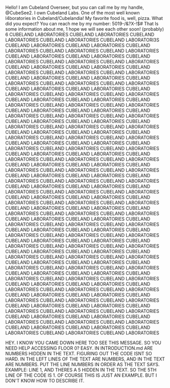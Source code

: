 Hello! I am Cubeland Overseer, but you can call me by my handle, @CubeSee2.
I own Cubeland Labs. One of the most well known l4boratories in Cubeland/Cubelandia!
My favorite food is, well, pizza. What did you expect?
You can reach me by my number: 5019-/&?X-!$#
That Is some information about me, 1 hope we will see each other soon! (probably)
                                                                                                                                                                      6
CUBELAND LABORATORIES CUBELAND LABORATORIES CUBELAND LABORATORIES CUBELAND LABORATORIES CUBELAND LABORATORI3S CUBELAND LABORATORIES CUBELAND LABORATORIES
CUBELAND LABORATORIE5 CUBELAND LABORATORIES CUBELAND LABORATORIES CUBELAND LABORATORIES CUBELAND LABORATORIES CUBELAND LABORATORIES CUBELAND LABORATORIES
CUBELAND LABORATORIES CUBELAND LABORATORIES CUBELAND LABORATORIES CUBELAND LABORATORIES CUBELAND LABORATORIES CUBELAND LABORATORIES CUBELAND LABORATORIES
CUBELAND LABORATORIES CUBELAND LABORATORIES CUBELAND LABORATORIES CUBELAND LABORATORIES CUBELAND LABORATORIES CUBELAND LABORATORIES CUBELAND LABORATORIES
CUBELAND LABORATORIES CUBELAND LABORATORIES CUBELAND LABORATORIES CUBELAND LABORATORIES CUBELAND LABORATORIES CUBELAND LABORATORIES CUBELAND LABORATORIES
CUBELAND LABORATORIES CUBELAND LABORATORIES CUBELAND LABORATORIES CUBELAND LABORATORIES CUBELAND LABORATORIES CUBELAND LABORATORIES CUBELAND LABORATORIES
CUBELAND LABORATORIES CUBELAND LABORATORIES CUBELAND LABORATORIES CUBELAND LABORATORIES CUBELAND LABORATORIES CUBELAND LABORATORIES CUBELAND LABORATORIES
CUBELAND LABORATORIES CUBELAND LABORATORIES CUBELAND LABORATORIES CUBELAND LABORATORIES CUBELAND LABORATORIES CUBELAND LABORATORIES CUBELAND LABORATORIES
CUBELAND LABORATORIES CUBELAND LABORATORIES CUBELAND LABORATORIES CUBELAND LABORATORIES CUBELAND LABORATORIES CUBELAND LABORATORIES CUBELAND LABORATORIES
CUBELAND LABORATORIES CUBELAND LABORATORIES CUBELAND LABORATORIES CUBELAND LABORATORIES CUBELAND LABORATORIES CUBELAND LABORATORIES CUBELAND LABORATORIES
CUBELAND LABORATORIES CUBELAND LABORATORIES CUBELAND LABORATORIES CUBELAND LABORATORIES CUBELAND LABORATORIES CUBELAND LABORATORIES CUBELAND LABORATORIES
CUBELAND LABORATORIES CUBELAND LABORATORIES CUBELAND LABORATORIES CUBELAND LABORATORIES CUBELAND LABORATORIES CUBELAND LABORATORIES CUBELAND LABORATORIES
CUBELAND LABORATORIES CUBELAND LABORATORIES CUBELAND LABORATORIES CUBELAND LABORATORIES CUBELAND LABORATORIES CUBELAND LABORATORIES CUBELAND LABORATORIES
CUBELAND LABORATORIES CUBELAND LABORATORIES CUBELAND LABORATORIES CUBELAND LABORATORIES CUBELAND LABORATORIES CUBELAND LABORATORIES CUBELAND LABORATORIES
CUBELAND LABORATORIES CUBELAND LABORATORIES CUBELAND LABORATORIES CUBELAND LABORATORIES CUBELAND LABORATORIES CUBELAND LABORATORIES CUBELAND LABORATORIES
CUBELAND LABORATORIES CUBELAND LABORATORIES CUBELAND LABORATORIES CUBELAND LABORATORIES CUBELAND LABORATORIES CUBELAND LABORATORIES CUBELAND LABORATORIES
CUBELAND LABORATORIES CUBELAND LABORATORIES CUBELAND LABORATORIES CUBELAND LABORATORIES CUBELAND LABORATORIES CUBELAND LABORATORIES CUBELAND LABORATORIES
CUBELAND LABORATORIES CUBELAND LABORATORIES CUBELAND LABORATORIES CUBELAND LABORATORIES CUBELAND LABORATORIES CUBELAND LABORATORIES CUBELAND LABORATORIES
CUBELAND LABORATORIES CUBELAND LABORATORIES CUBELAND LABORATORIES CUBELAND LABORATORIES CUBELAND LABORATORIES CUBELAND LABORATORIES CUBELAND LABORATORIES
CUBELAND LABORATORIES CUBELAND LABORATORIES CUBELAND LABORATORIES CUBELAND LABORATORIES CUBELAND LABORATORIES CUBELAND LABORATORIES CUBELAND LABORATORIES




























































HEY. I KNOW YOU CAME DOWN HERE TOO SEE THIS MESSAGE. SO YOU NEED HELP ACCESSING FLOOR 0? EASY. IN INTRODUCTION.md ARE NUMBERS HIDDEN IN THE TEXT. FIGURING OUT THE CODE ISNT SO HARD. IN THE LEFT LINES OF THE TEXT ARE NUMBERS, AND IN THE TEXT ARE NUMBERS. PUT THE LINE NUMBERS IN ORDER AS THE TEXT SAYS. EXAMPLE: LINE 1, AND THERES A 5 HIDDEN IN THE TEXT. SO THE 5TH LINE OF THE CODE IS 1. OF COURSE THIS IS JUST AN EXAMPLE. BUT I DON'T KNOW HOW TO DESCRIBE IT.

